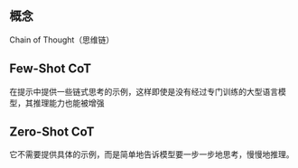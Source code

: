 ## 概念

Chain of Thought（思维链）

## Few-Shot CoT

在提示中提供一些链式思考的示例，这样即使是没有经过专门训练的大型语言模型，其推理能力也能被增强

## Zero-Shot CoT

它不需要提供具体的示例，而是简单地告诉模型要一步一步地思考，慢慢地推理。